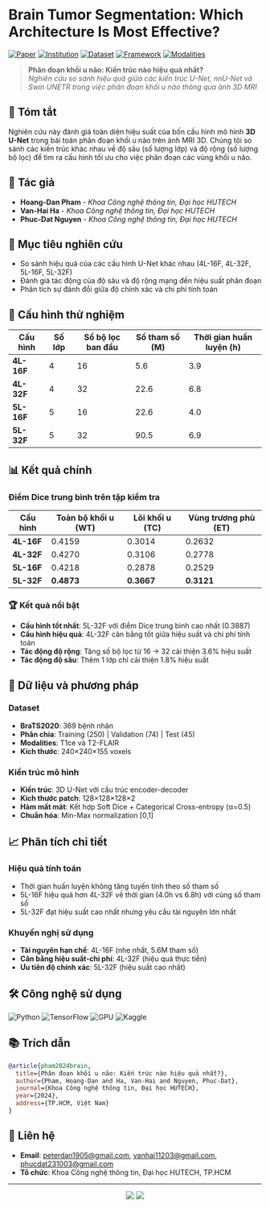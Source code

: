 # Brain Tumor Segmentation: Which Architecture Is Most Effective?

[![Paper](https://img.shields.io/badge/Paper-Vietnamese-blue.svg)](https://github.com/user/repo)
[![Institution](https://img.shields.io/badge/Institution-HUTECH-orange.svg)](https://www.hutech.edu.vn/)
[![Dataset](https://img.shields.io/badge/Dataset-BraTS2020-green.svg)](https://www.med.upenn.edu/cbica/brats2020/)
[![Framework](https://img.shields.io/badge/Framework-3D%20U--Net-red.svg)](https://github.com/user/repo)
[![Modalities](https://img.shields.io/badge/MRI-T1ce%20%7C%20T2--FLAIR-purple.svg)](https://github.com/user/repo)

> **Phân đoạn khối u não: Kiến trúc nào hiệu quả nhất?**  
> *Nghiên cứu so sánh hiệu quả giữa các kiến trúc U-Net, nnU-Net và Swin UNETR trong việc phân đoạn khối u não thông qua ảnh 3D MRI*

## 📝 Tóm tắt

Nghiên cứu này đánh giá toàn diện hiệu suất của bốn cấu hình mô hình **3D U-Net** trong bài toán phân đoạn khối u não trên ảnh MRI 3D. Chúng tôi so sánh các kiến trúc khác nhau về độ sâu (số lượng lớp) và độ rộng (số lượng bộ lọc) để tìm ra cấu hình tối ưu cho việc phân đoạn các vùng khối u não.

## 👥 Tác giả

- **Hoang-Dan Pham** - *Khoa Công nghệ thông tin, Đại học HUTECH*
- **Van-Hai Ha** - *Khoa Công nghệ thông tin, Đại học HUTECH*  
- **Phuc-Dat Nguyen** - *Khoa Công nghệ thông tin, Đại học HUTECH*

## 🎯 Mục tiêu nghiên cứu

- So sánh hiệu quả của các cấu hình U-Net khác nhau (4L-16F, 4L-32F, 5L-16F, 5L-32F)
- Đánh giá tác động của độ sâu và độ rộng mạng đến hiệu suất phân đoạn
- Phân tích sự đánh đổi giữa độ chính xác và chi phí tính toán

## 🔧 Cấu hình thử nghiệm

| Cấu hình | Số lớp | Số bộ lọc ban đầu | Số tham số (M) | Thời gian huấn luyện (h) |
|-----------|--------|-------------------|----------------|---------------------------|
| **4L-16F** | 4 | 16 | 5.6 | 3.9 |
| **4L-32F** | 4 | 32 | 22.6 | 6.8 |
| **5L-16F** | 5 | 16 | 22.6 | 4.0 |
| **5L-32F** | 5 | 32 | 90.5 | 6.9 |

## 📊 Kết quả chính

### Điểm Dice trung bình trên tập kiểm tra

| Cấu hình | Toàn bộ khối u (WT) | Lõi khối u (TC) | Vùng trương phù (ET) |
|-----------|---------------------|-----------------|---------------------|
| **4L-16F** | 0.4159 | 0.3014 | 0.2632 |
| **4L-32F** | 0.4270 | 0.3106 | 0.2778 |
| **5L-16F** | 0.4218 | 0.2878 | 0.2529 |
| **5L-32F** | **0.4873** | **0.3667** | **0.3121** |

### 🏆 Kết quả nổi bật

- **Cấu hình tốt nhất**: 5L-32F với điểm Dice trung bình cao nhất (0.3887)
- **Cấu hình hiệu quả**: 4L-32F cân bằng tốt giữa hiệu suất và chi phí tính toán
- **Tác động độ rộng**: Tăng số bộ lọc từ 16 → 32 cải thiện 3.6% hiệu suất
- **Tác động độ sâu**: Thêm 1 lớp chỉ cải thiện 1.8% hiệu suất

## 🔬 Dữ liệu và phương pháp

### Dataset
- **BraTS2020**: 369 bệnh nhân
- **Phân chia**: Training (250) | Validation (74) | Test (45)
- **Modalities**: T1ce và T2-FLAIR
- **Kích thước**: 240×240×155 voxels

### Kiến trúc mô hình
- **Kiến trúc**: 3D U-Net với cấu trúc encoder-decoder
- **Kích thước patch**: 128×128×128×2
- **Hàm mất mát**: Kết hợp Soft Dice + Categorical Cross-entropy (α=0.5)
- **Chuẩn hóa**: Min-Max normalization [0,1]

## 📈 Phân tích chi tiết

### Hiệu quả tính toán
- Thời gian huấn luyện không tăng tuyến tính theo số tham số
- 5L-16F hiệu quả hơn 4L-32F về thời gian (4.0h vs 6.8h) với cùng số tham số
- 5L-32F đạt hiệu suất cao nhất nhưng yêu cầu tài nguyên lớn nhất

### Khuyến nghị sử dụng
- **Tài nguyên hạn chế**: 4L-16F (nhẹ nhất, 5.6M tham số)
- **Cân bằng hiệu suất-chi phí**: 4L-32F (hiệu quả thực tiễn)
- **Ưu tiên độ chính xác**: 5L-32F (hiệu suất cao nhất)

## 🛠️ Công nghệ sử dụng

![Python](https://img.shields.io/badge/Python-3776AB?style=flat&logo=python&logoColor=white)
![TensorFlow](https://img.shields.io/badge/TensorFlow-FF6F00?style=flat&logo=tensorflow&logoColor=white)
![GPU](https://img.shields.io/badge/GPU-P100-76B900?style=flat&logo=nvidia&logoColor=white)
![Kaggle](https://img.shields.io/badge/Kaggle-20BEFF?style=flat&logo=kaggle&logoColor=white)

## 📚 Trích dẫn

```bibtex
@article{pham2024brain,
  title={Phân đoạn khối u não: Kiến trúc nào hiệu quả nhất?},
  author={Pham, Hoang-Dan and Ha, Van-Hai and Nguyen, Phuc-Dat},
  journal={Khoa Công nghệ thông tin, Đại học HUTECH},
  year={2024},
  address={TP.HCM, Việt Nam}
}
```

## 🔗 Liên hệ

- **Email**: peterdan1905@gmail.com, vanhai11203@gmail.com, phucdat231003@gmail.com
- **Tổ chức**: Khoa Công nghệ thông tin, Đại học HUTECH, TP.HCM

---

<div align="center">
  <img src="https://img.shields.io/badge/Made%20with-❤️-red.svg"/>
  <img src="https://img.shields.io/badge/For-Medical%20AI-blue.svg"/>
</div>
